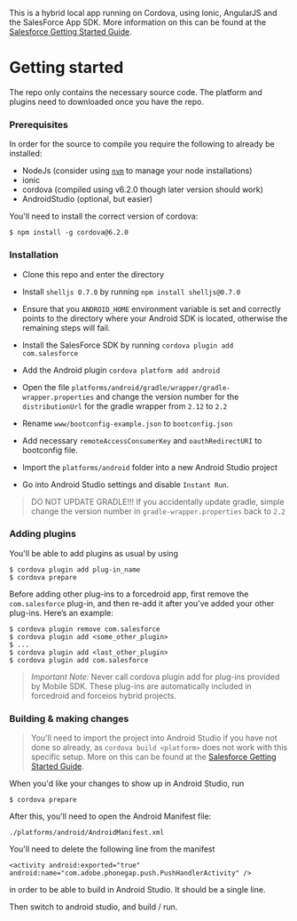 This is a hybrid local app running on Cordova, using Ionic, AngularJS and the SalesForce App SDK. More information on this can be found at the  [Salesforce Getting Started Guide](https://trailhead.salesforce.com/mobile_sdk_hybrid/mobilesdk_hybrid_getting_started).


# Getting started

The repo only contains the necessary source code. The platform and plugins need to downloaded once you have the repo.

### Prerequisites
In order for the source to compile you require the following to already be installed:
* NodeJs (consider using [`nvm`](https://github.com/creationix/nvm) to manage your node installations)
* ionic
* cordova (compiled using v6.2.0 though later version should work)
* AndroidStudio (optional, but easier)

You'll need to install the correct version of cordova:

    $ npm install -g cordova@6.2.0

### Installation
* Clone this repo and enter the directory
* Install `shelljs 0.7.0` by running `npm install shelljs@0.7.0`
* Ensure that you `ANDROID_HOME` environment variable is set and correctly points to the directory where your Android SDK is located, otherwise the remaining steps will fail.
* Install the SalesForce SDK by running `cordova plugin add com.salesforce`
* Add the Android plugin `cordova platform add android`
* Open the file `platforms/android/gradle/wrapper/gradle-wrapper.properties` and change the version number for the `distributionUrl` for the gradle wrapper from `2.12` to `2.2`


* Rename `www/bootconfig-example.json` to `bootconfig.json`
* Add necessary `remoteAccessConsumerKey` and `oauthRedirectURI` to bootconfig file.


* Import the `platforms/android` folder into a new Android Studio project
* Go into Android Studio settings and disable `Instant Run`.

> DO NOT UPDATE GRADLE!!! If you accidentally update gradle, simple change the version number in `gradle-wrapper.properties` back to `2.2`

### Adding plugins
You'll be able to add plugins as usual by using

    $ cordova plugin add plug-in_name
    $ cordova prepare

Before adding other plug-ins to a forcedroid app, first remove the `com.salesforce` plug-in, and then re-add it after you’ve added your other plug-ins. Here’s an example:

    $ cordova plugin remove com.salesforce
    $ cordova plugin add <some_other_plugin>
    $ ...
    $ cordova plugin add <last_other_plugin>
    $ cordova plugin add com.salesforce


> *Important Note:* Never call cordova plugin add for plug-ins provided by Mobile SDK. These plug-ins are automatically included in forcedroid and forceios hybrid projects.

### Building & making changes
>You'll need to import the project into Android Studio if you have not done so
already, as `cordova build <platform>` does not work with this specific setup. More on this can be
found at the [Salesforce Getting Started Guide](https://trailhead.salesforce.com/mobile_sdk_hybrid/mobilesdk_hybrid_getting_started).

When you'd like your changes to show up in Android Studio, run

    $ cordova prepare

After this, you'll need to open the Android Manifest file:

    ./platforms/android/AndroidManifest.xml

You'll need to delete the following line from the manifest

`<activity android:exported="true" android:name="com.adobe.phonegap.push.PushHandlerActivity" />`

in order to be able to build in Android Studio. It should be a single line.

Then switch to android studio, and build / run.
